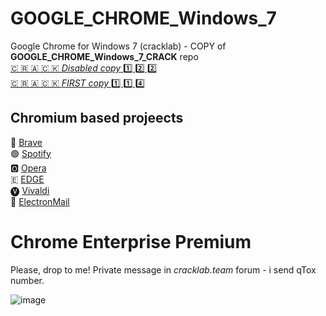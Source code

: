 # GOOGLE_CHROME_Windows_7
Google Chrome for Windows 7 (cracklab) - COPY of **GOOGLE_CHROME_Windows_7_CRACK** repo  
[🇨 🇷 🇦 🇨 🇰 *Disabled copy* 1️⃣ 2️⃣ 2️⃣](https://github.com/Blaukovitch/GOOGLE_CHROME_Windows_7/releases/tag/copy)  
[🇨 🇷 🇦 🇨 🇰 *FIRST copy*    1️⃣ 1️⃣ 4️⃣](https://github.com/Blaukovitch/GOOGLE_CHROME_Windows_7/releases/tag/Chrome_114)

## Chromium based projeects
🦁 [Brave](https://github.com/Blaukovitch/GOOGLE_CHROME_Windows_7/releases/tag/Brave_123)  
🟢 [Spotify](https://github.com/Blaukovitch/GOOGLE_CHROME_Windows_7/releases/tag/spotify_new)  
🅾️ [Opera](https://github.com/Blaukovitch/GOOGLE_CHROME_Windows_7/releases/tag/Opera_modern)  
🇪 [EDGE](https://github.com/Blaukovitch/GOOGLE_CHROME_Windows_7/releases/tag/EDGE_128)  
🅥 [Vivaldi](https://github.com/Blaukovitch/GOOGLE_CHROME_Windows_7/releases/tag/vivaldi_upd)  
📧 [ElectronMail](https://github.com/Blaukovitch/GOOGLE_CHROME_Windows_7/releases/tag/ElectronMail_523)
# Chrome Enterprise Premium 
Please, drop to me!  Private message in _cracklab.team_ forum - i send qTox number.  


![image](https://github.com/Blaukovitch/GOOGLE_CHROME_Windows_7/assets/116763547/11196e61-b034-4a02-bfb2-7464b1be1658)
